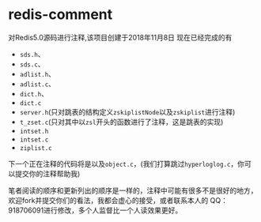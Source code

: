 # redis-comment
对Redis5.0源码进行注释,该项目创建于2018年11月8日
现在已经完成的有

-  `sds.h`、
-  `sds.c`、
-  `adlist.h`、
-  `adlist.c`、
-  `dict.h`、
-  `dict.c` 
-  `server.h`(只对跳表的结构定义`zskiplistNode`以及`zskiplist`进行注释)
-  `t_zset.c`(只对其中以`zsl`开头的函数进行了注释，这是跳表的实现)
-  `intset.h`
-  `intset.c`
-  `ziplist.c`

下一个正在注释的代码将是以及`object.c`，(我们打算跳过`hyperloglog.c`，你可以提交你的注释帮助我)

笔者阅读的顺序和更新列出的顺序是一样的，注释中可能有很多不是很好的地方，欢迎fork并提交你们的看法，我都会虚心的接受，或者联系本人的 QQ：918706091进行修改，多个人监督比一个人读效果更好。